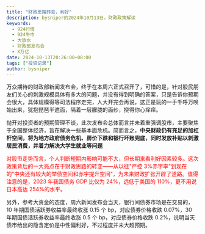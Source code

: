 ```yaml
---
title: "财政思路转变，利好"
description: bysniper的2024年10月13日，财政政策解读
keywords:
  - 924行情
  - 924牛市
  - 大放水
  - 财政部发布会
  - X万亿
date: 2024-10-13T20:26:00+08:00
tags: ["投资记录"]
author: bysniper
---
```


万众期待的财政部新闻发布会，终于在本周六正式召开了，可惜的是，针对股民朋友们关心的刺激规模具体有多大的问题，并没有得到明确的答案，只是告诉你预期会很大，具体规模得等司法程序走完，人大开完会再说，这正是玩的一手千呼万唤始出来，犹抱琵琶半遮面，隔着一层朦胧的面纱，挠得你心痒痒。

抛开对投资者的预期管理不谈，此次发布会总体而言并未着重强调股市，主要聚焦于全国整体经济，旨在解决一些基本面危机。简而言之，**中央财政仍有充足的加杠杆空间，将为地方政府债务危机、房价下跌和银行坏账兜底，同时发放补贴以刺激居民消费，并着力解决大学生就业等问题**

<font color=red>对股市走势而言，个人判断短期内影响可能不大，但长期来看利好因素较多。这次政策背后的一大亮点在于财政思路的转变——从以往"严控 3%赤字率"到现在的"中央还有较大的举债空间和赤字提升空间"，为未来财政扩张开辟了道路。值得注意的是，2023 年我国债务 GDP 比仅为 24%，远低于美国的 110%，更不用说日本高达 254%的水平。</font>

另外，参考大资金的态度，周六新闻发布会当天，银行间债券市场是在交易的，10 年期国债活跃券收益率最终收涨 0.15 个 bp，对应债券价格收跌 0.07%，30 年期国债活跃券收益率最终收涨 0.5 个 bp，对应债券价格收跌 0.2%，说明当天债市给出的隐含定价是中性偏利好，不过程度并未大超预期。
